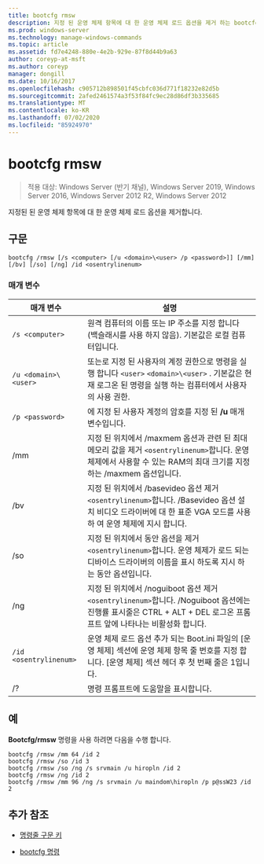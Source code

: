```yaml
---
title: bootcfg rmsw
description: 지정 된 운영 체제 항목에 대 한 운영 체제 로드 옵션을 제거 하는 bootcfg rmsw 명령에 대 한 참조 문서입니다.
ms.prod: windows-server
ms.technology: manage-windows-commands
ms.topic: article
ms.assetid: fd7e4248-880e-4e2b-929e-87f8d44b9a63
author: coreyp-at-msft
ms.author: coreyp
manager: dongill
ms.date: 10/16/2017
ms.openlocfilehash: c905712b898501f45cbfc036d771f18232e82d5b
ms.sourcegitcommit: 2afed2461574a3f53f84fc9ec28d86df3b335685
ms.translationtype: MT
ms.contentlocale: ko-KR
ms.lasthandoff: 07/02/2020
ms.locfileid: "85924970"
---
```

# <a name="bootcfg-rmsw"></a>bootcfg rmsw

> 적용 대상: Windows Server (반기 채널), Windows Server 2019, Windows Server 2016, Windows Server 2012 R2, Windows Server 2012

지정된 된 운영 체제 항목에 대 한 운영 체제 로드 옵션을 제거합니다.

## <a name="syntax"></a>구문

```
bootcfg /rmsw [/s <computer> [/u <domain>\<user> /p <password>]] [/mm] [/bv] [/so] [/ng] /id <osentrylinenum>
```

### <a name="parameters"></a>매개 변수

| 매개 변수 | 설명 |
| --------- | ----------- |
| `/s <computer>` | 원격 컴퓨터의 이름 또는 IP 주소를 지정 합니다 (백슬래시를 사용 하지 않음). 기본값은 로컬 컴퓨터입니다. |
| `/u <domain>\<user>`  | 또는로 지정 된 사용자의 계정 권한으로 명령을 실행 합니다 `<user>` `<domain>\<user>` . 기본값은 현재 로그온 된 명령을 실행 하는 컴퓨터에서 사용자의 사용 권한. |
| `/p <password>` | 에 지정 된 사용자 계정의 암호를 지정 된 **/u** 매개 변수입니다. |
| /mm | 지정 된 위치에서 /maxmem 옵션과 관련 된 최대 메모리 값을 제거 `<osentrylinenum>`합니다. 운영 체제에서 사용할 수 있는 RAM의 최대 크기를 지정 하는 /maxmem 옵션입니다. |
| /bv | 지정 된 위치에서 /basevideo 옵션 제거 `<osentrylinenum>`합니다. /Basevideo 옵션 설치 비디오 드라이버에 대 한 표준 VGA 모드를 사용 하 여 운영 체제에 지시 합니다. |
| /so | 지정 된 위치에서 동안 옵션을 제거 `<osentrylinenum>`합니다. 운영 체제가 로드 되는 디바이스 드라이버의 이름을 표시 하도록 지시 하는 동안 옵션입니다. |
| /ng | 지정 된 위치에서 /noguiboot 옵션 제거 `<osentrylinenum>`합니다. /Noguiboot 옵션에는 진행률 표시줄은 CTRL + ALT + DEL 로그온 프롬프트 앞에 나타나는 비활성화 합니다. |
| `/id <osentrylinenum>` | 운영 체제 로드 옵션 추가 되는 Boot.ini 파일의 [운영 체제] 섹션에 운영 체제 항목 줄 번호를 지정 합니다. [운영 체제] 섹션 헤더 후 첫 번째 줄은 1입니다. |
| /? | 명령 프롬프트에 도움말을 표시합니다. |

## <a name="examples"></a>예

**Bootcfg/rmsw** 명령을 사용 하려면 다음을 수행 합니다.

```
bootcfg /rmsw /mm 64 /id 2
bootcfg /rmsw /so /id 3
bootcfg /rmsw /so /ng /s srvmain /u hiropln /id 2
bootcfg /rmsw /ng /id 2
bootcfg /rmsw /mm 96 /ng /s srvmain /u maindom\hiropln /p p@ssW23 /id 2
```

## <a name="additional-references"></a>추가 참조

- [명령줄 구문 키](command-line-syntax-key.md)

- [bootcfg 명령](bootcfg.md)
